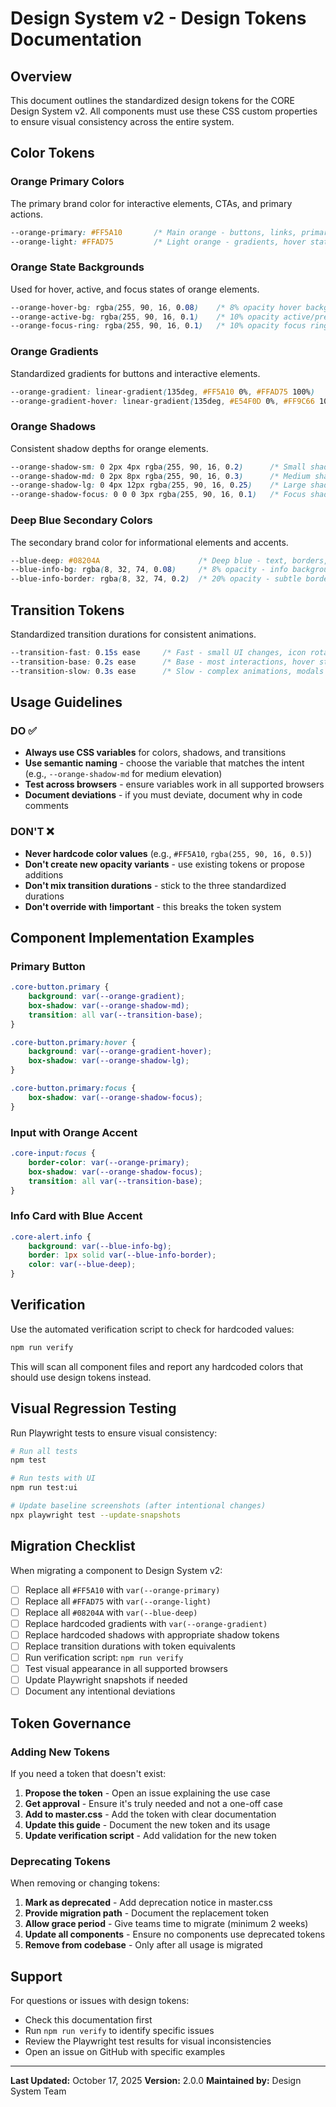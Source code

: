 # Design System v2 - Design Tokens Documentation

## Overview

This document outlines the standardized design tokens for the CORE Design System v2. All components must use these CSS custom properties to ensure visual consistency across the entire system.

## Color Tokens

### Orange Primary Colors

The primary brand color for interactive elements, CTAs, and primary actions.

```css
--orange-primary: #FF5A10       /* Main orange - buttons, links, primary actions */
--orange-light: #FFAD75         /* Light orange - gradients, hover states */
```

### Orange State Backgrounds

Used for hover, active, and focus states of orange elements.

```css
--orange-hover-bg: rgba(255, 90, 16, 0.08)    /* 8% opacity hover background */
--orange-active-bg: rgba(255, 90, 16, 0.1)    /* 10% opacity active/pressed state */
--orange-focus-ring: rgba(255, 90, 16, 0.1)   /* 10% opacity focus ring */
```

### Orange Gradients

Standardized gradients for buttons and interactive elements.

```css
--orange-gradient: linear-gradient(135deg, #FF5A10 0%, #FFAD75 100%)
--orange-gradient-hover: linear-gradient(135deg, #E54F0D 0%, #FF9C66 100%)
```

### Orange Shadows

Consistent shadow depths for orange elements.

```css
--orange-shadow-sm: 0 2px 4px rgba(255, 90, 16, 0.2)      /* Small shadow - subtle elevation */
--orange-shadow-md: 0 2px 8px rgba(255, 90, 16, 0.3)      /* Medium shadow - cards, dropdowns */
--orange-shadow-lg: 0 4px 12px rgba(255, 90, 16, 0.25)    /* Large shadow - modals, important elements */
--orange-shadow-focus: 0 0 0 3px rgba(255, 90, 16, 0.1)   /* Focus shadow - accessibility */
```

### Deep Blue Secondary Colors

The secondary brand color for informational elements and accents.

```css
--blue-deep: #08204A                      /* Deep blue - text, borders, secondary elements */
--blue-info-bg: rgba(8, 32, 74, 0.08)     /* 8% opacity - info backgrounds */
--blue-info-border: rgba(8, 32, 74, 0.2)  /* 20% opacity - subtle borders */
```

## Transition Tokens

Standardized transition durations for consistent animations.

```css
--transition-fast: 0.15s ease     /* Fast - small UI changes, icon rotations */
--transition-base: 0.2s ease      /* Base - most interactions, hover states */
--transition-slow: 0.3s ease      /* Slow - complex animations, modals */
```

## Usage Guidelines

### DO ✅

- **Always use CSS variables** for colors, shadows, and transitions
- **Use semantic naming** - choose the variable that matches the intent (e.g., `--orange-shadow-md` for medium elevation)
- **Test across browsers** - ensure variables work in all supported browsers
- **Document deviations** - if you must deviate, document why in code comments

### DON'T ❌

- **Never hardcode color values** (e.g., `#FF5A10`, `rgba(255, 90, 16, 0.5)`)
- **Don't create new opacity variants** - use existing tokens or propose additions
- **Don't mix transition durations** - stick to the three standardized durations
- **Don't override with !important** - this breaks the token system

## Component Implementation Examples

### Primary Button

```css
.core-button.primary {
    background: var(--orange-gradient);
    box-shadow: var(--orange-shadow-md);
    transition: all var(--transition-base);
}

.core-button.primary:hover {
    background: var(--orange-gradient-hover);
    box-shadow: var(--orange-shadow-lg);
}

.core-button.primary:focus {
    box-shadow: var(--orange-shadow-focus);
}
```

### Input with Orange Accent

```css
.core-input:focus {
    border-color: var(--orange-primary);
    box-shadow: var(--orange-shadow-focus);
    transition: all var(--transition-base);
}
```

### Info Card with Blue Accent

```css
.core-alert.info {
    background: var(--blue-info-bg);
    border: 1px solid var(--blue-info-border);
    color: var(--blue-deep);
}
```

## Verification

Use the automated verification script to check for hardcoded values:

```bash
npm run verify
```

This will scan all component files and report any hardcoded colors that should use design tokens instead.

## Visual Regression Testing

Run Playwright tests to ensure visual consistency:

```bash
# Run all tests
npm test

# Run tests with UI
npm run test:ui

# Update baseline screenshots (after intentional changes)
npx playwright test --update-snapshots
```

## Migration Checklist

When migrating a component to Design System v2:

- [ ] Replace all `#FF5A10` with `var(--orange-primary)`
- [ ] Replace all `#FFAD75` with `var(--orange-light)`
- [ ] Replace all `#08204A` with `var(--blue-deep)`
- [ ] Replace hardcoded gradients with `var(--orange-gradient)`
- [ ] Replace hardcoded shadows with appropriate shadow tokens
- [ ] Replace transition durations with token equivalents
- [ ] Run verification script: `npm run verify`
- [ ] Test visual appearance in all supported browsers
- [ ] Update Playwright snapshots if needed
- [ ] Document any intentional deviations

## Token Governance

### Adding New Tokens

If you need a token that doesn't exist:

1. **Propose the token** - Open an issue explaining the use case
2. **Get approval** - Ensure it's truly needed and not a one-off case
3. **Add to master.css** - Add the token with clear documentation
4. **Update this guide** - Document the new token and its usage
5. **Update verification script** - Add validation for the new token

### Deprecating Tokens

When removing or changing tokens:

1. **Mark as deprecated** - Add deprecation notice in master.css
2. **Provide migration path** - Document the replacement token
3. **Allow grace period** - Give teams time to migrate (minimum 2 weeks)
4. **Update all components** - Ensure no components use deprecated tokens
5. **Remove from codebase** - Only after all usage is migrated

## Support

For questions or issues with design tokens:

- Check this documentation first
- Run `npm run verify` to identify specific issues
- Review the Playwright test results for visual inconsistencies
- Open an issue on GitHub with specific examples

---

**Last Updated:** October 17, 2025
**Version:** 2.0.0
**Maintained by:** Design System Team
